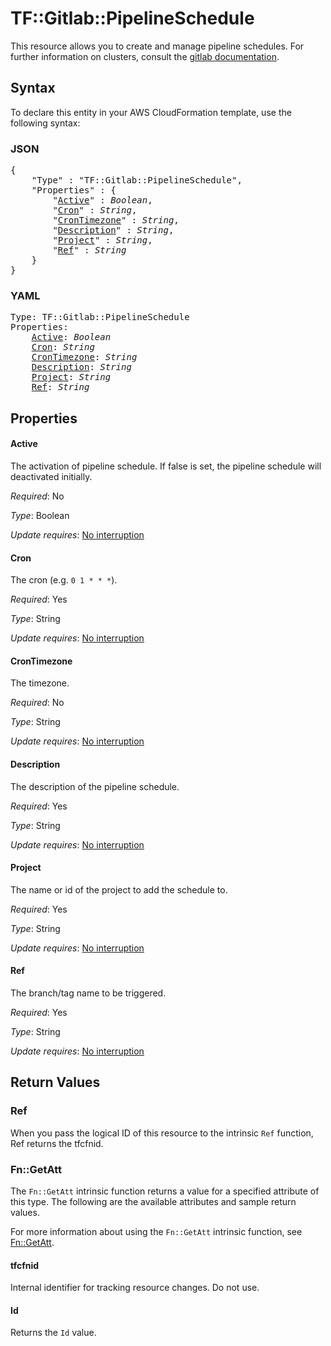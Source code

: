# TF::Gitlab::PipelineSchedule

This resource allows you to create and manage pipeline schedules.
For further information on clusters, consult the [gitlab
documentation](https://docs.gitlab.com/ce/user/project/pipelines/schedules.html).

## Syntax

To declare this entity in your AWS CloudFormation template, use the following syntax:

### JSON

<pre>
{
    "Type" : "TF::Gitlab::PipelineSchedule",
    "Properties" : {
        "<a href="#active" title="Active">Active</a>" : <i>Boolean</i>,
        "<a href="#cron" title="Cron">Cron</a>" : <i>String</i>,
        "<a href="#crontimezone" title="CronTimezone">CronTimezone</a>" : <i>String</i>,
        "<a href="#description" title="Description">Description</a>" : <i>String</i>,
        "<a href="#project" title="Project">Project</a>" : <i>String</i>,
        "<a href="#ref" title="Ref">Ref</a>" : <i>String</i>
    }
}
</pre>

### YAML

<pre>
Type: TF::Gitlab::PipelineSchedule
Properties:
    <a href="#active" title="Active">Active</a>: <i>Boolean</i>
    <a href="#cron" title="Cron">Cron</a>: <i>String</i>
    <a href="#crontimezone" title="CronTimezone">CronTimezone</a>: <i>String</i>
    <a href="#description" title="Description">Description</a>: <i>String</i>
    <a href="#project" title="Project">Project</a>: <i>String</i>
    <a href="#ref" title="Ref">Ref</a>: <i>String</i>
</pre>

## Properties

#### Active

The activation of pipeline schedule. If false is set, the pipeline schedule will deactivated initially.

_Required_: No

_Type_: Boolean

_Update requires_: [No interruption](https://docs.aws.amazon.com/AWSCloudFormation/latest/UserGuide/using-cfn-updating-stacks-update-behaviors.html#update-no-interrupt)

#### Cron

The cron (e.g. `0 1 * * *`).

_Required_: Yes

_Type_: String

_Update requires_: [No interruption](https://docs.aws.amazon.com/AWSCloudFormation/latest/UserGuide/using-cfn-updating-stacks-update-behaviors.html#update-no-interrupt)

#### CronTimezone

The timezone.

_Required_: No

_Type_: String

_Update requires_: [No interruption](https://docs.aws.amazon.com/AWSCloudFormation/latest/UserGuide/using-cfn-updating-stacks-update-behaviors.html#update-no-interrupt)

#### Description

The description of the pipeline schedule.

_Required_: Yes

_Type_: String

_Update requires_: [No interruption](https://docs.aws.amazon.com/AWSCloudFormation/latest/UserGuide/using-cfn-updating-stacks-update-behaviors.html#update-no-interrupt)

#### Project

The name or id of the project to add the schedule to.

_Required_: Yes

_Type_: String

_Update requires_: [No interruption](https://docs.aws.amazon.com/AWSCloudFormation/latest/UserGuide/using-cfn-updating-stacks-update-behaviors.html#update-no-interrupt)

#### Ref

The branch/tag name to be triggered.

_Required_: Yes

_Type_: String

_Update requires_: [No interruption](https://docs.aws.amazon.com/AWSCloudFormation/latest/UserGuide/using-cfn-updating-stacks-update-behaviors.html#update-no-interrupt)

## Return Values

### Ref

When you pass the logical ID of this resource to the intrinsic `Ref` function, Ref returns the tfcfnid.

### Fn::GetAtt

The `Fn::GetAtt` intrinsic function returns a value for a specified attribute of this type. The following are the available attributes and sample return values.

For more information about using the `Fn::GetAtt` intrinsic function, see [Fn::GetAtt](https://docs.aws.amazon.com/AWSCloudFormation/latest/UserGuide/intrinsic-function-reference-getatt.html).

#### tfcfnid

Internal identifier for tracking resource changes. Do not use.

#### Id

Returns the <code>Id</code> value.

